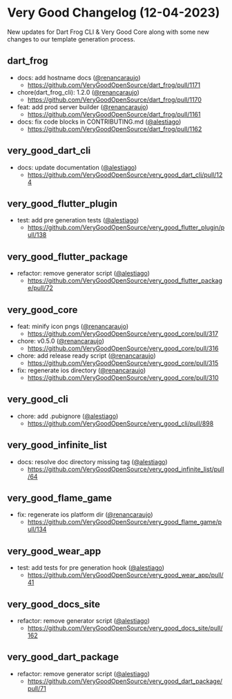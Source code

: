 # Very Good Changelog (12-04-2023)

New updates for Dart Frog CLI & Very Good Core along with some new changes to our template generation process.

## dart_frog

- docs: add hostname docs ([@renancaraujo](https://github.com/renancaraujo))
  - https://github.com/VeryGoodOpenSource/dart_frog/pull/1171
- chore(dart_frog_cli): 1.2.0 ([@renancaraujo](https://github.com/renancaraujo))
  - https://github.com/VeryGoodOpenSource/dart_frog/pull/1170
- feat: add prod server builder ([@renancaraujo](https://github.com/renancaraujo))
  - https://github.com/VeryGoodOpenSource/dart_frog/pull/1161
- docs: fix code blocks in CONTRIBUTING.md ([@alestiago](https://github.com/alestiago))
  - https://github.com/VeryGoodOpenSource/dart_frog/pull/1162

## very_good_dart_cli

- docs: update documentation ([@alestiago](https://github.com/alestiago))
  - https://github.com/VeryGoodOpenSource/very_good_dart_cli/pull/124

## very_good_flutter_plugin

- test: add pre generation tests ([@alestiago](https://github.com/alestiago))
  - https://github.com/VeryGoodOpenSource/very_good_flutter_plugin/pull/138

## very_good_flutter_package

- refactor: remove generator script ([@alestiago](https://github.com/alestiago))
  - https://github.com/VeryGoodOpenSource/very_good_flutter_package/pull/72

## very_good_core

- feat: minify icon pngs ([@renancaraujo](https://github.com/renancaraujo))
  - https://github.com/VeryGoodOpenSource/very_good_core/pull/317
- chore: v0.5.0 ([@renancaraujo](https://github.com/renancaraujo))
  - https://github.com/VeryGoodOpenSource/very_good_core/pull/316
- chore: add release ready script ([@renancaraujo](https://github.com/renancaraujo))
  - https://github.com/VeryGoodOpenSource/very_good_core/pull/315
- fix: regenerate ios directory ([@renancaraujo](https://github.com/renancaraujo))
  - https://github.com/VeryGoodOpenSource/very_good_core/pull/310

## very_good_cli

- chore: add .pubignore ([@alestiago](https://github.com/alestiago))
  - https://github.com/VeryGoodOpenSource/very_good_cli/pull/898

## very_good_infinite_list

- docs: resolve doc directory missing tag ([@alestiago](https://github.com/alestiago))
  - https://github.com/VeryGoodOpenSource/very_good_infinite_list/pull/64

## very_good_flame_game

- fix: regenerate ios platform dir ([@renancaraujo](https://github.com/renancaraujo))
  - https://github.com/VeryGoodOpenSource/very_good_flame_game/pull/134

## very_good_wear_app

- test: add tests for pre generation hook ([@alestiago](https://github.com/alestiago))
  - https://github.com/VeryGoodOpenSource/very_good_wear_app/pull/41

## very_good_docs_site

- refactor: remove generator script ([@alestiago](https://github.com/alestiago))
  - https://github.com/VeryGoodOpenSource/very_good_docs_site/pull/162

## very_good_dart_package

- refactor: remove generator script ([@alestiago](https://github.com/alestiago))
  - https://github.com/VeryGoodOpenSource/very_good_dart_package/pull/71
